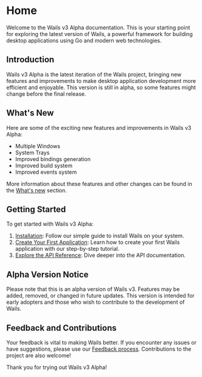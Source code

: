 # Home

Welcome to the Wails v3 Alpha documentation. This is your starting point for
exploring the latest version of Wails, a powerful framework for building desktop
applications using Go and modern web technologies.

## Introduction

Wails v3 Alpha is the latest iteration of the Wails project, bringing new
features and improvements to make desktop application development more efficient
and enjoyable. This version is still in alpha, so some features might change
before the final release.

## What's New

Here are some of the exciting new features and improvements in Wails v3 Alpha:

- Multiple Windows
- System Trays
- Improved bindings generation
- Improved build system
- Improved events system

More information about these features and other changes can be found in the
[What's new](whats-new.md) section.

## Getting Started

To get started with Wails v3 Alpha:

1. [Installation](getting-started/installation.md): Follow our simple guide to
   install Wails on your system.
2. [Create Your First Application](getting-started/your-first-app.md): Learn how
   to create your first Wails application with our step-by-step tutorial.
3. [Explore the API Reference](./API/application.md): Dive deeper into the API
   documentation.

## Alpha Version Notice

Please note that this is an alpha version of Wails v3. Features may be added,
removed, or changed in future updates. This version is intended for early
adopters and those who wish to contribute to the development of Wails.

## Feedback and Contributions

Your feedback is vital to making Wails better. If you encounter any issues or
have suggestions, please use our
[Feedback process](getting-started/feedback.md). Contributions to the project
are also welcome!

Thank you for trying out Wails v3 Alpha!
